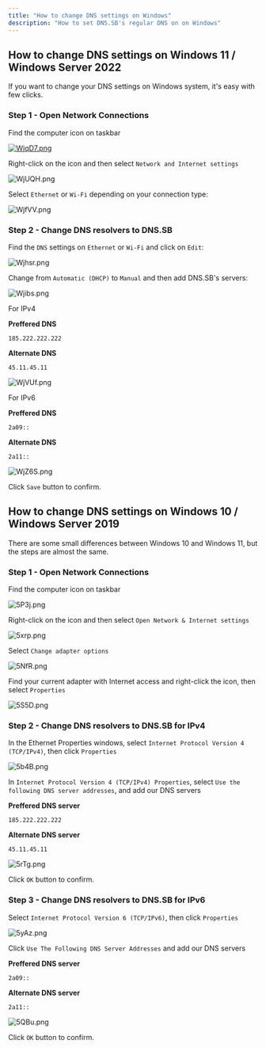 ```yaml
---
title: "How to change DNS settings on Windows"
description: "How to set DNS.SB's regular DNS on on Windows"
---
```


## How to change DNS settings on Windows 11 / Windows Server 2022

If you want to change your DNS settings on Windows system, it's easy with few clicks.

### Step 1 - Open Network Connections

Find the computer icon on taskbar

[![WjqD7.png](https://s3.image.hosting/2023/01/11/WjqD7.png)](https://image.hosting/image/WjqD7)

Right-click on the icon and then select `Network and Internet settings`

![WjUQH.png](https://s3.image.hosting/2023/01/11/WjUQH.png)

Select `Ethernet` or `Wi-Fi` depending on your connection type:

![WjfVV.png](https://s3.image.hosting/2023/01/11/WjfVV.png)

### Step 2 - Change DNS resolvers to DNS.SB

Find the `DNS` settings on `Ethernet` or `Wi-Fi` and click on `Edit`:

![Wjhsr.png](https://s3.image.hosting/2023/01/11/Wjhsr.png)

Change from `Automatic (DHCP)` to `Manual` and then add DNS.SB's servers:

![Wjibs.png](https://s3.image.hosting/2023/01/11/Wjibs.png)

For IPv4

**Preffered DNS**

```
185.222.222.222
```

**Alternate DNS**

```
45.11.45.11
```

![WjVUf.png](https://s3.image.hosting/2023/01/11/WjVUf.png)

For IPv6

**Preffered DNS**

```
2a09::
```

**Alternate DNS**

```
2a11::
```

![WjZ6S.png](https://s3.image.hosting/2023/01/11/WjZ6S.png)

Click `Save` button to confirm.

## How to change DNS settings on Windows 10 / Windows Server 2019

There are some small differences between Windows 10 and Windows 11, but the steps are almost the same.

### Step 1 - Open Network Connections

Find the computer icon on taskbar

![5P3j.png](https://s3.image.hosting/2021/07/02/5P3j.png)

Right-click on the icon and then select `Open Network & Internet settings`

![5xrp.png](https://s3.image.hosting/2021/07/02/5xrp.png)

Select `Change adapter options`

![5NfR.png](https://s3.image.hosting/2021/07/02/5NfR.png)

Find your current adapter with Internet access and right-click the icon, then select `Properties`

![5S5D.png](https://s3.image.hosting/2021/07/02/5S5D.png)

### Step 2 - Change DNS resolvers to DNS.SB for IPv4

In the Ethernet Properties windows, select `Internet Protocol Version 4 (TCP/IPv4)`, then click `Properties`

![5b4B.png](https://s3.image.hosting/2021/07/02/5b4B.png)

In `Internet Protocol Version 4 (TCP/IPv4) Properties`, select `Use the following DNS server addresses`, and add our DNS servers

**Preffered DNS server**

```
185.222.222.222
```

**Alternate DNS server**

```
45.11.45.11
```

![5rTg.png](https://s3.image.hosting/2021/07/02/5rTg.png)

Click `OK` button to confirm.

### Step 3 - Change DNS resolvers to DNS.SB for IPv6

Select `Internet Protocol Version 6 (TCP/IPv6)`, then click `Properties`

![5yAz.png](https://s3.image.hosting/2021/07/02/5yAz.png)

Click `Use The Following DNS Server Addresses` and add our DNS servers

**Preffered DNS server**

```
2a09::
```

**Alternate DNS server**

```
2a11::
```

![5QBu.png](https://s3.image.hosting/2021/07/02/5QBu.png)

Click `OK` button to confirm.
